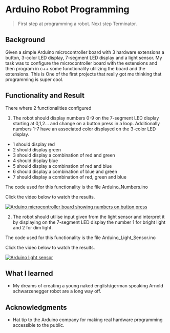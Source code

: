 # Arduino Robot Programming

> First step at programming a robot. Next step Terminator.

## Background

Given a simple Arduino microcontroller board with 3 hardware extensions a button, 3-color LED display, 7-segment LED display and a light sensor.  My task was to configure the microcontroller board with the extensions and then program in c++ some functionality utilizing the board and the extensions.
This is One of the first projects that really got me thinking that programming is super cool.

## Functionality and Result

There where 2 functionalities configured 

1. The robot should display numbers 0-9 on the 7-segment LED display starting at 0,1,2... and change on a button press in a loop.  Additionally numbers 1-7 have an associated color displayed on the 3-color LED display.
  * 1 should display red
  * 2 should display green
  * 3 should display a combination of red and green
  * 4 should display blue
  * 5 should display a combination of red and blue
  * 6 should display a combination of blue and green
  * 7 should display a combination of red, green and blue

  The code used for this functionality is the file Arduino_Numbers.ino

  Click the video below to watch the results.

[![Arduino microcontroller board showing numbers on button press](http://img.youtube.com/vi/cLR114N15JA/0.jpg)](http://www.youtube.com/watch?v=cLR114N15JA "ARDUINO counter með ljósi")

2. The robot should utilise input given from the light sensor and interpret it by displaying on the 7-segment LED display the number 1 for bright light and 2 for dim light.
  
  The code used for this functionality is the file Arduino_Light_Sensor.ino
  
  Click the video below to watch the results.

[![Arduino light sensor](http://img.youtube.com/vi/CAKkQqQdU40/0.jpg)](http://www.youtube.com/watch?v=CAKkQqQdU40 "ARDUINO 1, 2 lightsensor")

## What I learned
  * My dreams of creating a young naked english/german speaking Arnold schwarzenegger robot are a long way off.

## Acknowledgments
  * Hat tip to the Arduino company for making real hardware programming accessible to the public.
